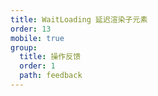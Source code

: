 ```yaml
---
title: WaitLoading 延迟渲染子元素
order: 13
mobile: true
group:
  title: 操作反馈
  order: 1
  path: feedback
---
```


<code src="../demo/WaitLoading.tsx"></code>
<API src="../src/WaitLoading.tsx"></API>
